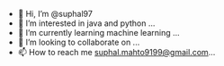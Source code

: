 - 👋 Hi, I’m @suphal97
- 👀 I’m interested in java and python ...
- 🌱 I’m currently learning machine learning ...
- 💞️ I’m looking to collaborate on ...
- 📫 How to reach me suphal.mahto9199@gmail.com...

<!---
suphal97/suphal97 is a ✨ special ✨ repository because its `README.md` (this file) appears on your GitHub profile.
You can click the Preview link to take a look at your changes.
--->
